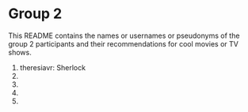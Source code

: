 # Group 2

This README contains the names or usernames or pseudonyms of the group 2 participants and their recommendations for cool movies or TV shows.

1.  theresiavr: Sherlock
2.  
3.  
4.  
5.  
 
